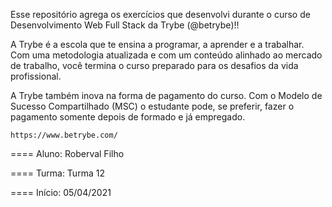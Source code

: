 Esse repositório agrega os exercícios que desenvolvi durante 
o curso de Desenvolvimento Web Full Stack da Trybe (@betrybe)!!

A Trybe é a escola que te ensina a programar, a aprender e a 
trabalhar. Com uma metodologia atualizada e com um conteúdo
alinhado ao mercado de trabalho, você termina o curso preparado
para os desafios da vida profissional.

A Trybe também inova na forma de pagamento do curso. Com o 
Modelo de Sucesso Compartilhado (MSC) o estudante pode, se preferir,
fazer o pagamento somente depois de formado e já empregado.

    https://www.betrybe.com/

====    Aluno: Roberval Filho

====    Turma: Turma 12

====    Início: 05/04/2021
